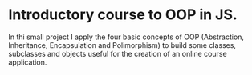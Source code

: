 # Introductory course to OOP in JS.

In thi small project I apply the four basic concepts of OOP (Abstraction, Inheritance, Encapsulation and Polimorphism) to build some classes, subclasses and objects useful for the creation of an online course application.


